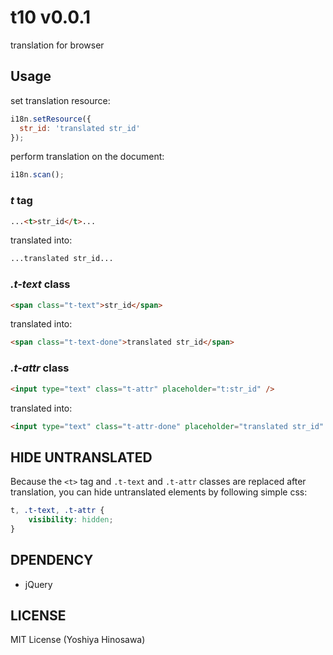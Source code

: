 t10 v0.0.1
==============

translation for browser


Usage
-----

set translation resource:

```javascript
i18n.setResource({
  str_id: 'translated str_id'
});
```

perform translation on the document:

```javascript
i18n.scan();
```


### *t* tag

```html
...<t>str_id</t>...
```
translated into:

```html
...translated str_id...
```


### *.t-text* class

```html
<span class="t-text">str_id</span>
```

translated into:

```html
<span class="t-text-done">translated str_id</span>
```


### *.t-attr* class

```html
<input type="text" class="t-attr" placeholder="t:str_id" />
```

translated into:

```html
<input type="text" class="t-attr-done" placeholder="translated str_id" />
```

HIDE UNTRANSLATED
-----------------

Because the `<t>` tag and `.t-text` and `.t-attr` classes are replaced after translation, you can hide untranslated elements by following simple css:

```css
t, .t-text, .t-attr {
    visibility: hidden;
}
```

DPENDENCY
---------

- jQuery

LICENSE
-------

MIT License (Yoshiya Hinosawa)
